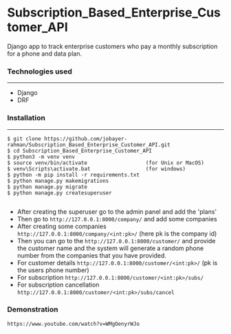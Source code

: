 # Subscription_Based_Enterprise_Customer_API
Django app to track enterprise customers who pay a monthly subscription for a phone and data plan.

### Technologies used
***
* Django
* DRF


### Installation
***
```
$ git clone https://github.com/jobayer-rahman/Subscription_Based_Enterprise_Customer_API.git
$ cd Subscription_Based_Enterprise_Customer_API
$ python3 -m venv venv
$ source venv/bin/activate                   (for Unix or MacOS)
$ venv\Scripts\activate.bat                  (for windows)
$ python -m pip install -r requirements.txt
$ python manage.py makemigrations
$ python manage.py migrate
$ python manage.py createsuperuser


```
* After creating the superuser go to the admin panel and add the 'plans'
* Then go to ```http://127.0.0.1:8000/company/``` and add some companies
* After creating some companies ```http://127.0.0.1:8000/company/<int:pk>/``` (here pk is the company id)
* Then you can go to the ```http://127.0.0.1:8000/customer/``` and provide the customer name and the system will generate a random phone number from the companies that you have provided. 
* For customer details ```http://127.0.0.1:8000/customer/<int:pk>/``` (pk is the users phone number)
* For subscription ```http://127.0.0.1:8000/customer/<int:pk>/subs/```
* For subscription cancellation ```http://127.0.0.1:8000/customer/<int:pk>/subs/cancel```


### Demonstration
```https://www.youtube.com/watch?v=WMgOenyrWJo```
